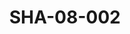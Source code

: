 ---
pid: SHA-08-002
title: SHA-08-002
language: en
collection: Sharhabil Ahmed
original_label: 
rights: Sharhabil Ahmed
location_of_original: Sharhabil Ahmed
photographer_or_studio: 
scanned_from: photograph 12.3 by 20.3
_date: 1971-1972
location: Khartoum, New Saint James
description: Sharhabil Ahmed's band
additional_notes: 
permission_display: 'yes'
on_server: 'no'
on_website: 'no'
permalink: "/archive/en/sha-08-002.html"
layout: photo-page
---
